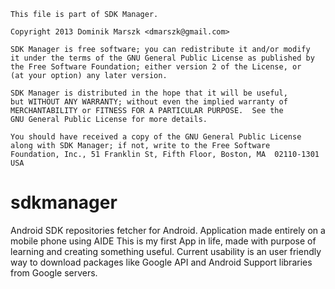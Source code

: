     This file is part of SDK Manager.
    
    Copyright 2013 Dominik Marszk <dmarszk@gmail.com>

    SDK Manager is free software; you can redistribute it and/or modify
    it under the terms of the GNU General Public License as published by
    the Free Software Foundation; either version 2 of the License, or
    (at your option) any later version.

    SDK Manager is distributed in the hope that it will be useful,
    but WITHOUT ANY WARRANTY; without even the implied warranty of
    MERCHANTABILITY or FITNESS FOR A PARTICULAR PURPOSE.  See the
    GNU General Public License for more details.

    You should have received a copy of the GNU General Public License
    along with SDK Manager; if not, write to the Free Software
    Foundation, Inc., 51 Franklin St, Fifth Floor, Boston, MA  02110-1301  USA
    
sdkmanager
==========

Android SDK repositories fetcher for Android. Application made entirely on a mobile phone using AIDE
This is my first App in life, made with purpose of learning and creating something useful.
Current usability is an user friendly way to download packages like Google API and Android Support libraries from Google servers.
